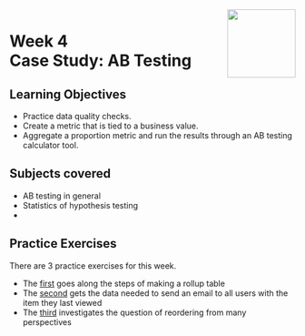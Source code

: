 <a href="../">
  <img src="/img/Data_Wrangling,_Analysis_and_AB_Testing_with_SQL_logo.avif" width="120" align="right">
</a>

# Week 4 <br> Case Study: AB Testing

## Learning Objectives
- Practice data quality checks.
- Create a metric that is tied to a business value.
- Aggregate a proportion metric and run the results through an AB testing calculator tool.

## Subjects covered
- AB testing in general
- Statistics of hypothesis testing
- 


## Practice Exercises

There are 3 practice exercises for this week. 
- The [first](./Practice%20Exercises/test_assignments.sql) goes along the steps of making a rollup table
- The [second](./Practice%20Exercises/promo_email.sql) gets the data needed to send an email to all users with the item they last viewed
- The [third](./Practice%20Exercises/product_analysis.sql) investigates the question of reordering from many perspectives 
